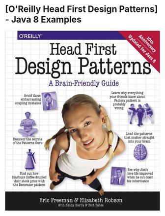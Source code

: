 # [O'Reilly Head First Design Patterns] - Java 8 Examples
![Cover](head-firts-design-patterns-cover.png)
